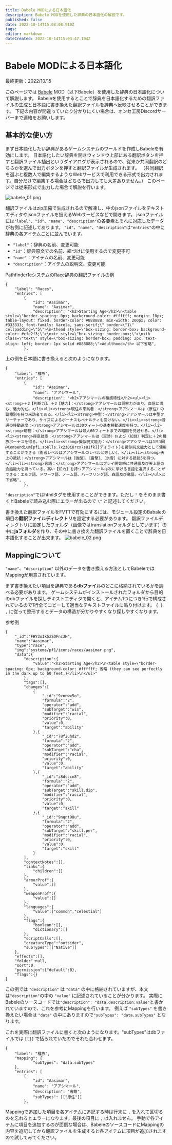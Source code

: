 ```yaml
---
title: Babele MODによる日本語化
description: Babele MODを使用した辞典の日本語化の解説です。
published: false
date: 2022-10-14T15:08:08.910Z
tags: 
editor: markdown
dateCreated: 2022-10-14T15:03:47.104Z
---
```


# Babele MODによる日本語化

最終更新：2022/10/15

このページでは [Babele](https://gitlab.com/riccisi/foundryvtt-babele) MOD（以下Babele）を使用した辞典の日本語化について解説します。
Babeleを使用するとことで辞典を日本語化するための翻訳ファイルの生成と日本語に書き換えた翻訳ファイルを辞典へ反映させることができます。
下記の内容が間違っていたり分かりにくい場合は、オンセ工房Discordサーバーまで連絡をお願いします。

## 基本的な使い方

まず日本語化したい辞典があるゲームシステムのワールドを作成しBabeleを有効にします。
日本語化したい辞典を開きウィンドウ上部にある翻訳ボタンを押すと翻訳ファイル抽出というダイアログが表示されるので、従来か共同翻訳のどちらかを選んで出力ボタンを押すと翻訳ファイルが生成されます。
（共同翻訳を選ぶと複数人で編集するようなWebサービスで利用できる形式で出力されます。自分だけで編集する場合はどちらで出力しても大差ありません。）
このページでは従来形式で出力した場合で解説を行います。

![babele_01.png](/images/japanese-community/shoki/babele_01.png)

翻訳ファイルはzip圧縮で生成されるので解凍し、中のjsonファイルをテキストエディタやjsonファイルを扱えるWebサービスなどで開きます。
jsonファイルには`"label"`、`"id"`、`"name"`、`"description"`の各要素とそれに対応したデータが右側に記述してあります。
`"id"`、`"name"`、`"description"`は`"entries"`の中に辞典の各アイテムごとに並んでいます。
- `"label"`：辞典の名前、変更可能
- `"id"`：辞典原文での名前、紐づけに使用するので変更不可
- `"name"`：アイテムの名前、変更可能
- `"description"`：アイテムの説明文、変更可能

Pathfinder1eシステムのRace辞典の翻訳ファイルの例
```
{
	"label": "Races",
	"entries": [
		{
			"id": "Aasimar",
			"name": "Aasimar",
			"description": "<h2>Starting Age</h2>\n<table style=\"border-spacing: 0px; background-color: #ffffff; margin: 10px; table-layout: fixed; border-color: #888888; min-width: 200px; color: #333333; font-family: Varela, sans-serif;\" border=\"1\" cellpadding=\"5\">\n<thead style=\"box-sizing: border-box; background-color: #cfe2f3;\">\n<tr style=\"box-sizing: border-box;\">\n<th class=\"text\" style=\"box-sizing: border-box; padding: 2px; text-align: left; border: 1px solid #888888;\">Adulthood</th> 以下省略",
		},  
```
上の例を日本語に書き換えると次のようになります。
```
{
	"label": "種族",
	"entries": [
		{
			"id": "Aasimar",
			"name": "アアシマール",
			"description": "<h2>アアシマールの種族特性</h2><ul><li><strong>＋2【判断力】、＋2【魅力】：</strong>アアシマールは洞察力があり、自信に満ち、魅力的だ。</li><li><strong>現住の来訪者：</strong>アアシマールは（原住）の副種別を持つ来訪者である。</li><li><strong>中型：</strong>アアシマールは中型クリーチャーであり、サイズによるボーナスもペナルティも受けない。</li><li><strong>普通の移動速度：</strong>アアシマールは30フィートの基本移動速度を持つ。</li><li><strong>暗視：</strong>アアシマールは最大60フィートまでの暗闇を見通せる。</li><li><strong>得意技能：</strong>アアシマールは〈交渉〉および〈知覚〉判定に＋2の種族ボーナスを得る。</li><li><strong>擬似呪文能力：</strong>アアシマールは1日1回@Compendium[pf1.spells.7x2z0i8rcx7s81fk]{デイライト}を擬似呪文能力として使用することができる（術者レベルはアアシマールのレベルと等しい）。</li><li><strong>天上の抵抗：</strong>アアシマールは［強酸］、［雷撃］、［氷雪］に対する抵抗5を持つ。</li><li><strong>言語：</strong>アアシマールはプレイ開始時に共通語及び天上語の会話能力を持っている。高い【知力】を持つアアシマールは次に挙げる言語を選択することができる：エルフ語、ドワーフ語、ノーム語、ハーフリング語、森語及び竜語。</li></ul>以下省略",
		},
```
`"description"`ではhtmlタグを使用することができます。ただし `"` をそのまま書くとBabeleで読み込む際にエラーが出るので `\"` と記述してください。

書き換えた翻訳ファイルをFVTTで有効にするには、モジュール設定のBabaleの項目の**翻訳ファイルディレクトリ**を設定する必要があります。
翻訳ファイルディレクトリに設定したフォルダ（画像ではtranslationフォルダとしています）の中に**jaフォルダ**を作り、その中に書き換えた翻訳ファイルを置くことで辞典を日本語化することが出来ます。
![babele_02.png](/images/japanese-community/shoki/babele_02.png)

## Mappingについて

`"name"`、`"description"` 以外のデータを書き換える方法としてBabeleではMappingが用意されています。

まず書き換えたい項目を辞典である**dbファイル**のどこに格納されているかを調べる必要があります。
ゲームシステムがインストールされたフォルダから目的のdbファイルを探しテキストエディタで開くと、アイテム1つにつき1行で構成されているので1行全てコピーして適当なテキストファイルに貼り付けます。
`{ } ,` に従って整形するとデータの構造が分かりやすくなり探しやすくなります。

参考例
```
{
	"_id":"FHY3oIk5zSOFncJH",
	"name":"Aasimar",
	"type":"race",
	"img":"systems/pf1/icons/races/aasimar.png",
	"data":{
		"description":{
			"value":"<h2>Starting Age</h2>\n<table style=\"border-spacing: 0px; background-color: #ffffff; 省略 (they can see perfectly in the dark up to 60 feet.)</li>\n</ul>"
		},
		"tags":[],
		"changes":[
			{
				"_id":"9znnwx5o",
				"formula":"2",
				"operator":"add",
				"subTarget":"wis",
				"modifier":"racial",
				"priority":0,
				"value":0,
				"target":"ability"
			},{
				"_id":"78f2uhd2",
				"formula":"2",
				"operator":"add",
				"subTarget":"cha",
				"modifier":"racial",
				"priority":0,
				"value":0,
				"target":"ability"
			},{
				"_id":"z8dsccn8",
				"formula":"2",
				"operator":"add",
				"subTarget":"skill.dip",
				"modifier":"racial",
				"priority":0,
				"value":0,
				"target":"skill"
			},{
				"_id":"9nqnt98u",
				"formula":"2",
				"operator":"add",
				"subTarget":"skill.per",
				"modifier":"racial",
				"priority":0,
				"value":0,
				"target":"skill"
			}
		],
		"contextNotes":[],
		"links":{
			"children":[]
		},
		"armorProf":{
			"value":[]
		},
		"weaponProf":{
			"value":[]
		},
		"languages":{
			"value":["common","celestial"]
		},
		"flags":{
			"boolean":[],
			"dictionary":[]
		},
		"scriptCalls":[],
		"creatureType":"outsider",
		"subTypes":[["Native"]]
	},
	"effects":[],
	"folder":null,
	"sort":0,
	"permission":{"default":0},
	"flags":{}
}
```
この例では `"description"` は `"data"` の中に格納されていますが、本文は`"description"`の中の `"value"` に記述されていることが分かります。
実際にBabeleのソースコードでは`"description": "data.description.value"`と書かれていますので、これを参考にMappingを行います。
例えば `"subTypes"` を書き換えたい場合は `"data"` の中にありますので`"subTypes": "data.subTypes"` となります。

これを実際に翻訳ファイルに書くと次のようになります。"subTypes"はdbファイルでは `[[]]` で括られていたのでそれも合わせます。
```
{
	"label": "種族",
    "mapping": {
			"subTypes": "data.subTypes"
    },
	"entries": [
		{
			"id": "Aasimar", 
			"name": "アアシマール",
			"description": "省略",
			"subTypes": [["原住"]]
		},
```
Mappingで追加した項目を各アイテムに追記する時は行末に `,` を入れて区切るのを忘れるとエラーになります。最後の項目に `,` は入れません。
手動で各アイテムに項目を追加するのが面倒な場合は、BabeleのソースコードにMappingの内容を追記してから翻訳ファイルを生成すると各アイテムに項目が追加されますので試してみてください。